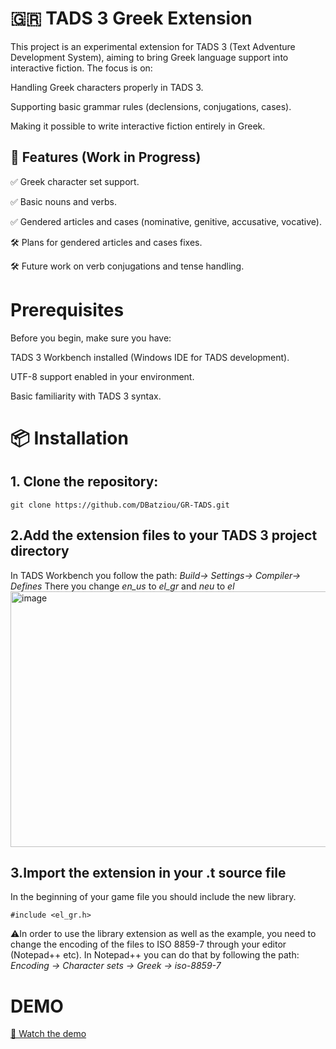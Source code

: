 # 🇬🇷 TADS 3 Greek Extension

This project is an experimental extension for TADS 3 (Text Adventure Development System), aiming to bring Greek language support into interactive fiction.
The focus is on:

Handling Greek characters properly in TADS 3.

Supporting basic grammar rules (declensions, conjugations, cases).

Making it possible to write interactive fiction entirely in Greek.

## 🚀 Features (Work in Progress)

✅ Greek character set support.

✅ Basic nouns and verbs.

✅ Gendered articles and cases (nominative, genitive, accusative, vocative).

🛠️ Plans for gendered articles and cases fixes.

🛠️ Future work on verb conjugations and tense handling.


# Prerequisites

Before you begin, make sure you have:

TADS 3 Workbench
 installed (Windows IDE for TADS development).

UTF-8 support enabled in your environment.

Basic familiarity with TADS 3 syntax.

# 📦 Installation

## 1. Clone the repository:
```
git clone https://github.com/DBatziou/GR-TADS.git
```


## 2.Add the extension files to your TADS 3 project directory

In TADS Workbench you follow the path:
*Build→ Settings→ Compiler→ Defines*
There you change *en_us* to *el_gr* and *neu* to *el*
<img width="643" height="409" alt="image" src="https://github.com/user-attachments/assets/37243436-fa3d-4976-9654-4a53af4101bf" />

## 3.Import the extension in your .t source file
In the beginning of your game file you should include the new library.
``` tads
#include <el_gr.h>
```

⚠️In order to use the library extension as well as the example, you need to change the encoding of the files to ISO 8859-7 through your editor (Notepad++ etc). 
In Notepad++ you can do that by following the path:
*Encoding -> Character sets -> Greek -> iso-8859-7*

# DEMO

[🎥 Watch the demo](demo.mp4)
